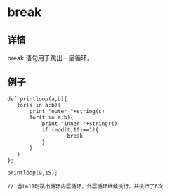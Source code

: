 # break

## 详情

break 语句用于跳出一层循环。

## 例子

```
def printloop(a,b){
   for(s in a:b){
       print "outer "+string(s)
       for(t in a:b){
           print "inner "+string(t)
           if (mod(t,10)==1){
                   break
           }
       }
   }
};

printloop(9,15);

// 当t=11时跳出循环内层循环，外层循环继续执行，共执行了6次
```

